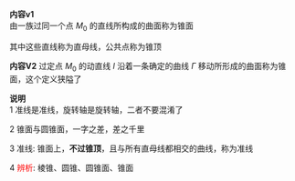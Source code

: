 **内容v1**  
由一族过同一个点 $M_0$ 的直线所构成的曲面称为锥面  

其中这些直线称为直母线，公共点称为锥顶

**内容V2**
过定点 $M_0$ 的动直线 $l$ 沿着一条确定的曲线 $\Gamma$ 移动所形成的曲面称为锥面，这个定义狭隘了  

**说明**  
1 准线是准线，旋转轴是旋转轴，二者不要混淆了  

2 锥面与圆锥面，一字之差，差之千里  

3 准线: 锥面上，**不过锥顶**，且与所有直母线都相交的曲线，称为准线 

4 <font color=red>辨析</font>: 棱锥、圆锥、圆锥面、锥面
